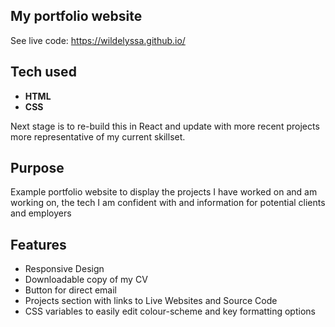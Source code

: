## My portfolio website

See live code: https://wildelyssa.github.io/

## Tech used
* **HTML**
* **CSS**


Next stage is to re-build this in React and update with more recent projects more representative of my current skillset.

## Purpose
Example portfolio website to display the projects I have worked on and am working on, the tech I am confident with and information for potential clients and employers

## Features
* Responsive Design
* Downloadable copy of my CV
* Button for direct email
* Projects section with links to Live Websites and Source Code
* CSS variables to easily edit colour-scheme and key formatting options


